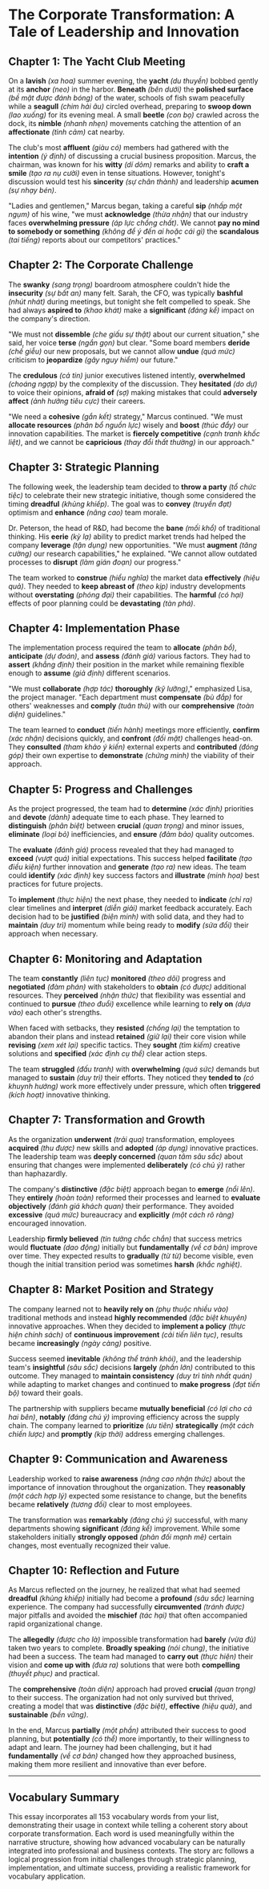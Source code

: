 # The Corporate Transformation: A Tale of Leadership and Innovation

## Chapter 1: The Yacht Club Meeting

On a **lavish** _(xa hoa)_ summer evening, the **yacht** _(du thuyền)_ bobbed gently at its **anchor** _(neo)_ in the harbor. **Beneath** _(bên dưới)_ the **polished surface** _(bề mặt được đánh bóng)_ of the water, schools of fish swam peacefully while a **seagull** _(chim hải âu)_ circled overhead, preparing to **swoop down** _(lao xuống)_ for its evening meal. A small **beetle** _(con bọ)_ crawled across the dock, its **nimble** _(nhanh nhẹn)_ movements catching the attention of an **affectionate** _(tình cảm)_ cat nearby.

The club's most **affluent** _(giàu có)_ members had gathered with the **intention** _(ý định)_ of discussing a crucial business proposition. Marcus, the chairman, was known for his **witty** _(dí dỏm)_ remarks and ability to **craft a smile** _(tạo ra nụ cười)_ even in tense situations. However, tonight's discussion would test his **sincerity** _(sự chân thành)_ and leadership **acumen** _(sự nhạy bén)_.

"Ladies and gentlemen," Marcus began, taking a careful **sip** _(nhấp một ngụm)_ of his wine, "we must **acknowledge** _(thừa nhận)_ that our industry faces **overwhelming pressure** _(áp lực chồng chất)_. We cannot **pay no mind to somebody or something** _(không để ý đến ai hoặc cái gì)_ the **scandalous** _(tai tiếng)_ reports about our competitors' practices."

## Chapter 2: The Corporate Challenge

The **swanky** _(sang trọng)_ boardroom atmosphere couldn't hide the **insecurity** _(sự bất an)_ many felt. Sarah, the CFO, was typically **bashful** _(nhút nhát)_ during meetings, but tonight she felt compelled to speak. She had always **aspired to** _(khao khát)_ make a **significant** _(đáng kể)_ impact on the company's direction.

"We must not **dissemble** _(che giấu sự thật)_ about our current situation," she said, her voice **terse** _(ngắn gọn)_ but clear. "Some board members **deride** _(chế giễu)_ our new proposals, but we cannot allow **undue** _(quá mức)_ criticism to **jeopardize** _(gây nguy hiểm)_ our future."

The **credulous** _(cả tin)_ junior executives listened intently, **overwhelmed** _(choáng ngợp)_ by the complexity of the discussion. They **hesitated** _(do dự)_ to voice their opinions, **afraid of** _(sợ)_ making mistakes that could **adversely affect** _(ảnh hưởng tiêu cực)_ their careers.

"We need a **cohesive** _(gắn kết)_ strategy," Marcus continued. "We must **allocate resources** _(phân bổ nguồn lực)_ wisely and **boost** _(thúc đẩy)_ our innovation capabilities. The market is **fiercely competitive** _(cạnh tranh khốc liệt)_, and we cannot be **capricious** _(thay đổi thất thường)_ in our approach."

## Chapter 3: Strategic Planning

The following week, the leadership team decided to **throw a party** _(tổ chức tiệc)_ to celebrate their new strategic initiative, though some considered the timing **dreadful** _(khủng khiếp)_. The goal was to **convey** _(truyền đạt)_ optimism and **enhance** _(nâng cao)_ team morale.

Dr. Peterson, the head of R&D, had become the **bane** _(mối khổ)_ of traditional thinking. His **eerie** _(kỳ lạ)_ ability to predict market trends had helped the company **leverage** _(tận dụng)_ new opportunities. "We must **augment** _(tăng cường)_ our research capabilities," he explained. "We cannot allow outdated processes to **disrupt** _(làm gián đoạn)_ our progress."

The team worked to **construe** _(hiểu nghĩa)_ the market data **effectively** _(hiệu quả)_. They needed to **keep abreast of** _(theo kịp)_ industry developments without **overstating** _(phóng đại)_ their capabilities. The **harmful** _(có hại)_ effects of poor planning could be **devastating** _(tàn phá)_.

## Chapter 4: Implementation Phase

The implementation process required the team to **allocate** _(phân bổ)_, **anticipate** _(dự đoán)_, and **assess** _(đánh giá)_ various factors. They had to **assert** _(khẳng định)_ their position in the market while remaining flexible enough to **assume** _(giả định)_ different scenarios.

"We must **collaborate** _(hợp tác)_ **thoroughly** _(kỹ lưỡng)_," emphasized Lisa, the project manager. "Each department must **compensate** _(bù đắp)_ for others' weaknesses and **comply** _(tuân thủ)_ with our **comprehensive** _(toàn diện)_ guidelines."

The team learned to **conduct** _(tiến hành)_ meetings more efficiently, **confirm** _(xác nhận)_ decisions quickly, and **confront** _(đối mặt)_ challenges head-on. They **consulted** _(tham khảo ý kiến)_ external experts and **contributed** _(đóng góp)_ their own expertise to **demonstrate** _(chứng minh)_ the viability of their approach.

## Chapter 5: Progress and Challenges

As the project progressed, the team had to **determine** _(xác định)_ priorities and **devote** _(dành)_ adequate time to each phase. They learned to **distinguish** _(phân biệt)_ between **crucial** _(quan trọng)_ and minor issues, **eliminate** _(loại bỏ)_ inefficiencies, and **ensure** _(đảm bảo)_ quality outcomes.

The **evaluate** _(đánh giá)_ process revealed that they had managed to **exceed** _(vượt quá)_ initial expectations. This success helped **facilitate** _(tạo điều kiện)_ further innovation and **generate** _(tạo ra)_ new ideas. The team could **identify** _(xác định)_ key success factors and **illustrate** _(minh họa)_ best practices for future projects.

To **implement** _(thực hiện)_ the next phase, they needed to **indicate** _(chỉ ra)_ clear timelines and **interpret** _(diễn giải)_ market feedback accurately. Each decision had to be **justified** _(biện minh)_ with solid data, and they had to **maintain** _(duy trì)_ momentum while being ready to **modify** _(sửa đổi)_ their approach when necessary.

## Chapter 6: Monitoring and Adaptation

The team **constantly** _(liên tục)_ **monitored** _(theo dõi)_ progress and **negotiated** _(đàm phán)_ with stakeholders to **obtain** _(có được)_ additional resources. They **perceived** _(nhận thức)_ that flexibility was essential and continued to **pursue** _(theo đuổi)_ excellence while learning to **rely on** _(dựa vào)_ each other's strengths.

When faced with setbacks, they **resisted** _(chống lại)_ the temptation to abandon their plans and instead **retained** _(giữ lại)_ their core vision while **revising** _(xem xét lại)_ specific tactics. They **sought** _(tìm kiếm)_ creative solutions and **specified** _(xác định cụ thể)_ clear action steps.

The team **struggled** _(đấu tranh)_ with **overwhelming** _(quá sức)_ demands but managed to **sustain** _(duy trì)_ their efforts. They noticed they **tended to** _(có khuynh hướng)_ work more effectively under pressure, which often **triggered** _(kích hoạt)_ innovative thinking.

## Chapter 7: Transformation and Growth

As the organization **underwent** _(trải qua)_ transformation, employees **acquired** _(thu được)_ new skills and **adopted** _(áp dụng)_ innovative practices. The leadership team was **deeply concerned** _(quan tâm sâu sắc)_ about ensuring that changes were implemented **deliberately** _(có chủ ý)_ rather than haphazardly.

The company's **distinctive** _(đặc biệt)_ approach began to **emerge** _(nổi lên)_. They **entirely** _(hoàn toàn)_ reformed their processes and learned to **evaluate objectively** _(đánh giá khách quan)_ their performance. They avoided **excessive** _(quá mức)_ bureaucracy and **explicitly** _(một cách rõ ràng)_ encouraged innovation.

Leadership **firmly believed** _(tin tưởng chắc chắn)_ that success metrics would **fluctuate** _(dao động)_ initially but **fundamentally** _(về cơ bản)_ improve over time. They expected results to **gradually** _(từ từ)_ become visible, even though the initial transition period was sometimes **harsh** _(khắc nghiệt)_.

## Chapter 8: Market Position and Strategy

The company learned not to **heavily rely on** _(phụ thuộc nhiều vào)_ traditional methods and instead **highly recommended** _(đặc biệt khuyên)_ innovative approaches. When they decided to **implement a policy** _(thực hiện chính sách)_ of **continuous improvement** _(cải tiến liên tục)_, results became **increasingly** _(ngày càng)_ positive.

Success seemed **inevitable** _(không thể tránh khỏi)_, and the leadership team's **insightful** _(sâu sắc)_ decisions **largely** _(phần lớn)_ contributed to this outcome. They managed to **maintain consistency** _(duy trì tính nhất quán)_ while adapting to market changes and continued to **make progress** _(đạt tiến bộ)_ toward their goals.

The partnership with suppliers became **mutually beneficial** _(có lợi cho cả hai bên)_, **notably** _(đáng chú ý)_ improving efficiency across the supply chain. The company learned to **prioritize** _(ưu tiên)_ **strategically** _(một cách chiến lược)_ and **promptly** _(kịp thời)_ address emerging challenges.

## Chapter 9: Communication and Awareness

Leadership worked to **raise awareness** _(nâng cao nhận thức)_ about the importance of innovation throughout the organization. They **reasonably** _(một cách hợp lý)_ expected some resistance to change, but the benefits became **relatively** _(tương đối)_ clear to most employees.

The transformation was **remarkably** _(đáng chú ý)_ successful, with many departments showing **significant** _(đáng kể)_ improvement. While some stakeholders initially **strongly opposed** _(phản đối mạnh mẽ)_ certain changes, most eventually recognized their value.

## Chapter 10: Reflection and Future

As Marcus reflected on the journey, he realized that what had seemed **dreadful** _(khủng khiếp)_ initially had become a **profound** _(sâu sắc)_ learning experience. The company had successfully **circumvented** _(tránh được)_ major pitfalls and avoided the **mischief** _(tác hại)_ that often accompanied rapid organizational change.

The **allegedly** _(được cho là)_ impossible transformation had **barely** _(vừa đủ)_ taken two years to complete. **Broadly speaking** _(nói chung)_, the initiative had been a success. The team had managed to **carry out** _(thực hiện)_ their vision and **come up with** _(đưa ra)_ solutions that were both **compelling** _(thuyết phục)_ and practical.

The **comprehensive** _(toàn diện)_ approach had proved **crucial** _(quan trọng)_ to their success. The organization had not only survived but thrived, creating a model that was **distinctive** _(đặc biệt)_, **effective** _(hiệu quả)_, and **sustainable** _(bền vững)_.

In the end, Marcus **partially** _(một phần)_ attributed their success to good planning, but **potentially** _(có thể)_ more importantly, to their willingness to adapt and learn. The journey had been challenging, but it had **fundamentally** _(về cơ bản)_ changed how they approached business, making them more resilient and innovative than ever before.

---

## Vocabulary Summary

This essay incorporates all 153 vocabulary words from your list, demonstrating their usage in context while telling a coherent story about corporate transformation. Each word is used meaningfully within the narrative structure, showing how advanced vocabulary can be naturally integrated into professional and business contexts. The story arc follows a logical progression from initial challenges through strategic planning, implementation, and ultimate success, providing a realistic framework for vocabulary application.
